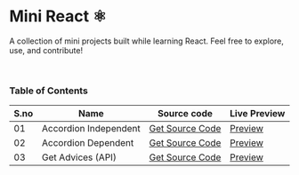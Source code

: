 # Mini React ⚛️
A collection of mini projects built while learning React. Feel free to explore, use, and contribute!

<br>

### Table of Contents
| S.no | Name              | Source code                                   | Live Preview                                |
|------|-------------------|-----------------------------------------------|---------------------------------------------|
| 01 | Accordion Independent | [Get Source Code](https://github.com/azlibdar/r-accordion-independent) | [Preview](https://accordion-independent.netlify.app/) |
| 02 | Accordion Dependent | [Get Source Code](https://github.com/azlibdar/r-accordion-dependent) | [Preview](https://accordion-dependent.netlify.app/) |
| 03 | Get Advices (API) | [Get Source Code](https://github.com/azlibdar/r-get-advices) | [Preview](https://get-advices.netlify.app/) |
